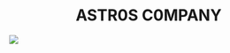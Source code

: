 <h1 align="center">ASTR0S C0MPANY</h1> 

<img src="https://github.com/organizations/ASTR0SC0MPANY/settings/profile"/>
